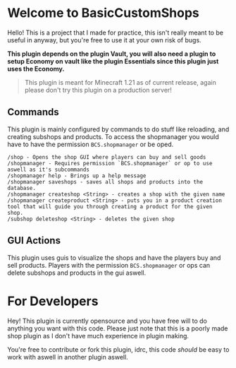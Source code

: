 # Welcome to BasicCustomShops
Hello! This is a project that I made for practice, this isn't really meant to be useful in anyway, but you're free to use it at your own risk of bugs. 

<b>This plugin depends on the plugin Vault, you will also need a plugin to setup Economy on vault like the plugin Essentials since this plugin just uses the Economy.</b>

> This plugin is meant for Minecraft 1.21 as of current release, again please don't try this plugin on a production server!

## Commands

This plugin is mainly configured by commands to do stuff like reloading, and creating subshops and products. To access the shopmanager you would have to have the permission `BCS.shopmanager` or be oped.

```
/shop - Opens the shop GUI where players can buy and sell goods
/shopmanager - Requires permission `BCS.shopmanager` or op to use aswell as it's subcommands
/shopmanager help - Brings up a help message
/shopmanager saveshops - saves all shops and products into the database.
/shopmanager createshop <String> - creates a shop with the given name
/shopmanager createproduct <String> - puts you in a product creation tool that will guide you through creating a product for the given shop.
/subshop deleteshop <String> - deletes the given shop
```

## GUI Actions
This plugin uses guis to visualize the shops and have the players buy and sell products. Players with the permission `BCS.shopmanager` or ops can delete subshops and products in the gui aswell.

# For Developers
Hey! This plugin is currently opensource and you have free will to do anything you want with this code. Please just note that this is a poorly made shop plugin as I don't have much experience in plugin making.

You're free to contribute or fork this plugin, idrc, this code *should* be easy to work with aswell in another plugin aswell.